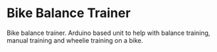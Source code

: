 # Bike Balance Trainer
Bike balance trainer. Arduino based unit to help with balance training, manual training and wheelie training on a bike.

